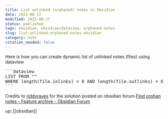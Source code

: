 ```yaml
---
title: List unlinked (orphaned) notes in Obsidian
date: 2022-08-17
modified: 2022-08-17
status: published
tags: obsidian, obsidian/dataview, orphaned-notes
slug: list-unlinked-orphaned-notes-obsidian
category: note
citation_needed: false
---
```


Here is how you can create dynamic list of unlinked notes (files) using dataview
<pre>
```dataview
LIST FROM ""
WHERE length(file.inlinks) = 0 AND length(file.outlinks) = 0
```
</pre>

Credits to [riddyrayes](https://forum.obsidian.md/u/riddyrayes/summary) for the solution posted on obsidian forum [Find orphan notes - Feature archive - Obsidian Forum](https://forum.obsidian.md/t/find-orphan-notes/817/15)

up::[[obsidian]]